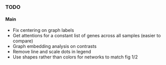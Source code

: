 ### TODO
#### Main
- Fix centering on graph labels
- Get attentions for a constant list of genes across all samples (easier to compare)
- Graph embedding analysis on contrasts
- Remove line and scale dots in legend
- Use shapes rather than colors for networks to match fig 1/2
